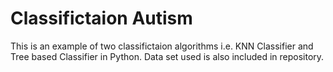 # Classifictaion Autism
This is an example of two classifictaion algorithms i.e. KNN Classifier and Tree based Classifier in Python. 
Data set used is also included in repository.
